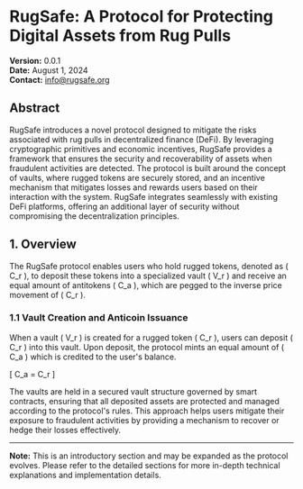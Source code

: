 # RugSafe: A Protocol for Protecting Digital Assets from Rug Pulls

**Version:** 0.0.1  
**Date:** August 1, 2024  
**Contact:** [info@rugsafe.org](mailto:info@rugsafe.org)

## Abstract

RugSafe introduces a novel protocol designed to mitigate the risks associated with rug pulls in decentralized finance (DeFi). By leveraging cryptographic primitives and economic incentives, RugSafe provides a framework that ensures the security and recoverability of assets when fraudulent activities are detected. The protocol is built around the concept of vaults, where rugged tokens are securely stored, and an incentive mechanism that mitigates losses and rewards users based on their interaction with the system. RugSafe integrates seamlessly with existing DeFi platforms, offering an additional layer of security without compromising the decentralization principles.

## 1. Overview

The RugSafe protocol enables users who hold rugged tokens, denoted as \( C_r \), to deposit these tokens into a specialized vault \( V_r \) and receive an equal amount of antitokens \( C_a \), which are pegged to the inverse price movement of \( C_r \).

### 1.1 Vault Creation and Anticoin Issuance

When a vault \( V_r \) is created for a rugged token \( C_r \), users can deposit \( C_r \) into this vault. Upon deposit, the protocol mints an equal amount of \( C_a \) which is credited to the user's balance.

\[
C_a = C_r
\]

The vaults are held in a secured vault structure governed by smart contracts, ensuring that all deposited assets are protected and managed according to the protocol's rules. This approach helps users mitigate their exposure to fraudulent activities by providing a mechanism to recover or hedge their losses effectively.

---

**Note:** This is an introductory section and may be expanded as the protocol evolves. Please refer to the detailed sections for more in-depth technical explanations and implementation details.